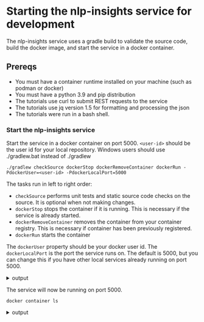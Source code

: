 # Starting the nlp-insights service for development
The nlp-insights service uses a gradle build to validate the source code, build the docker image, and start the service in a docker container.

## Prereqs
* You must have a container runtime installed on your machine (such as podman or docker)
* You must have a python 3.9 and pip distribution
* The tutorials use curl to submit REST requests to the service
* The tutorials use jq version 1.5 for formatting and processing the json
* The tutorials were run in a bash shell.

### Start the nlp-insights service
Start the service in a docker container on port 5000. `<user-id>` should be the user id for your local repository.
Windows users should use ./gradlew.bat instead of ./gradlew

`./gradlew checkSource dockerStop dockerRemoveContainer dockerRun -PdockerUser=<user-id> -PdockerLocalPort=5000`

The tasks run in left to right order:

- `checkSource` performs unit tests and static source code checks on the source. It is optional when not making changes.
- `dockerStop` stops the container if it is running. This is necessary if the service is already started.
- `dockerRemoveContainer` removes the container from your container registry. This is necessary if container has been previously registered.
- `dockerRun` starts the container

The `dockerUser` property should be your docker user id.
The `dockerLocalPort` is the port the service runs on. The default is 5000, but you can change this if you have other local services already running on port 5000.

<details><summary>output</summary>

```
> Task :dockerRunStatus
Docker container 'nlp-insights' is RUNNING.

BUILD SUCCESSFUL in 1m 16s
```

</details>

The service will now be running on port 5000.

`docker container ls`

<details><summary>output</summary>

```
CONTAINER ID  IMAGE                             COMMAND               CREATED        STATUS            PORTS                   NAMES

592aeac44fca  localhost/ntl/nlp-insights:0.0.2  python3 -m flask ...  2 minutes ago  Up 2 minutes ago  0.0.0.0:5000->5000/tcp  nlp-insights
```

</details>
